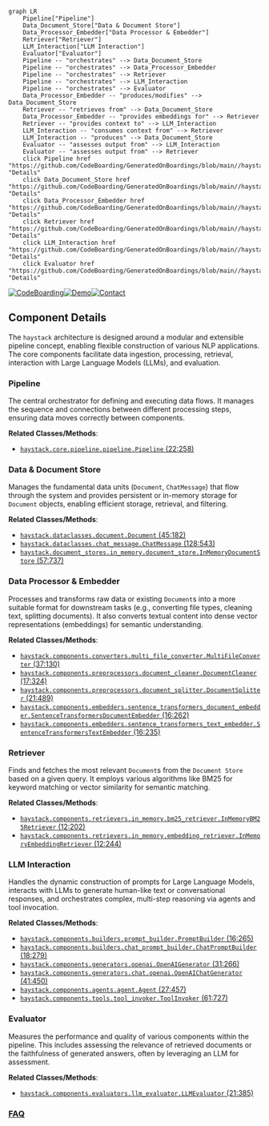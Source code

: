 ```mermaid
graph LR
    Pipeline["Pipeline"]
    Data_Document_Store["Data & Document Store"]
    Data_Processor_Embedder["Data Processor & Embedder"]
    Retriever["Retriever"]
    LLM_Interaction["LLM Interaction"]
    Evaluator["Evaluator"]
    Pipeline -- "orchestrates" --> Data_Document_Store
    Pipeline -- "orchestrates" --> Data_Processor_Embedder
    Pipeline -- "orchestrates" --> Retriever
    Pipeline -- "orchestrates" --> LLM_Interaction
    Pipeline -- "orchestrates" --> Evaluator
    Data_Processor_Embedder -- "produces/modifies" --> Data_Document_Store
    Retriever -- "retrieves from" --> Data_Document_Store
    Data_Processor_Embedder -- "provides embeddings for" --> Retriever
    Retriever -- "provides context to" --> LLM_Interaction
    LLM_Interaction -- "consumes context from" --> Retriever
    LLM_Interaction -- "produces" --> Data_Document_Store
    Evaluator -- "assesses output from" --> LLM_Interaction
    Evaluator -- "assesses output from" --> Retriever
    click Pipeline href "https://github.com/CodeBoarding/GeneratedOnBoardings/blob/main//haystack/Pipeline.md" "Details"
    click Data_Document_Store href "https://github.com/CodeBoarding/GeneratedOnBoardings/blob/main//haystack/Data_Document_Store.md" "Details"
    click Data_Processor_Embedder href "https://github.com/CodeBoarding/GeneratedOnBoardings/blob/main//haystack/Data_Processor_Embedder.md" "Details"
    click Retriever href "https://github.com/CodeBoarding/GeneratedOnBoardings/blob/main//haystack/Retriever.md" "Details"
    click LLM_Interaction href "https://github.com/CodeBoarding/GeneratedOnBoardings/blob/main//haystack/LLM_Interaction.md" "Details"
    click Evaluator href "https://github.com/CodeBoarding/GeneratedOnBoardings/blob/main//haystack/Evaluator.md" "Details"
```
[![CodeBoarding](https://img.shields.io/badge/Generated%20by-CodeBoarding-9cf?style=flat-square)](https://github.com/CodeBoarding/GeneratedOnBoardings)[![Demo](https://img.shields.io/badge/Try%20our-Demo-blue?style=flat-square)](https://www.codeboarding.org/demo)[![Contact](https://img.shields.io/badge/Contact%20us%20-%20contact@codeboarding.org-lightgrey?style=flat-square)](mailto:contact@codeboarding.org)

## Component Details

The `haystack` architecture is designed around a modular and extensible pipeline concept, enabling flexible construction of various NLP applications. The core components facilitate data ingestion, processing, retrieval, interaction with Large Language Models (LLMs), and evaluation.

### Pipeline
The central orchestrator for defining and executing data flows. It manages the sequence and connections between different processing steps, ensuring data moves correctly between components.


**Related Classes/Methods**:

- <a href="https://github.com/deepset-ai/haystack/blob/master/haystack/core/pipeline/pipeline.py#L22-L258" target="_blank" rel="noopener noreferrer">`haystack.core.pipeline.pipeline.Pipeline` (22:258)</a>


### Data & Document Store
Manages the fundamental data units (`Document`, `ChatMessage`) that flow through the system and provides persistent or in-memory storage for `Document` objects, enabling efficient storage, retrieval, and filtering.


**Related Classes/Methods**:

- <a href="https://github.com/deepset-ai/haystack/blob/master/haystack/dataclasses/document.py#L45-L182" target="_blank" rel="noopener noreferrer">`haystack.dataclasses.document.Document` (45:182)</a>
- <a href="https://github.com/deepset-ai/haystack/blob/master/haystack/dataclasses/chat_message.py#L128-L543" target="_blank" rel="noopener noreferrer">`haystack.dataclasses.chat_message.ChatMessage` (128:543)</a>
- <a href="https://github.com/deepset-ai/haystack/blob/master/haystack/document_stores/in_memory/document_store.py#L57-L737" target="_blank" rel="noopener noreferrer">`haystack.document_stores.in_memory.document_store.InMemoryDocumentStore` (57:737)</a>


### Data Processor & Embedder
Processes and transforms raw data or existing `Document`s into a more suitable format for downstream tasks (e.g., converting file types, cleaning text, splitting documents). It also converts textual content into dense vector representations (embeddings) for semantic understanding.


**Related Classes/Methods**:

- <a href="https://github.com/deepset-ai/haystack/blob/master/haystack/components/converters/multi_file_converter.py#L37-L130" target="_blank" rel="noopener noreferrer">`haystack.components.converters.multi_file_converter.MultiFileConverter` (37:130)</a>
- <a href="https://github.com/deepset-ai/haystack/blob/master/haystack/components/preprocessors/document_cleaner.py#L17-L324" target="_blank" rel="noopener noreferrer">`haystack.components.preprocessors.document_cleaner.DocumentCleaner` (17:324)</a>
- <a href="https://github.com/deepset-ai/haystack/blob/master/haystack/components/preprocessors/document_splitter.py#L21-L489" target="_blank" rel="noopener noreferrer">`haystack.components.preprocessors.document_splitter.DocumentSplitter` (21:489)</a>
- <a href="https://github.com/deepset-ai/haystack/blob/master/haystack/components/embedders/sentence_transformers_document_embedder.py#L16-L262" target="_blank" rel="noopener noreferrer">`haystack.components.embedders.sentence_transformers_document_embedder.SentenceTransformersDocumentEmbedder` (16:262)</a>
- <a href="https://github.com/deepset-ai/haystack/blob/master/haystack/components/embedders/sentence_transformers_text_embedder.py#L16-L235" target="_blank" rel="noopener noreferrer">`haystack.components.embedders.sentence_transformers_text_embedder.SentenceTransformersTextEmbedder` (16:235)</a>


### Retriever
Finds and fetches the most relevant `Document`s from the `Document Store` based on a given query. It employs various algorithms like BM25 for keyword matching or vector similarity for semantic matching.


**Related Classes/Methods**:

- <a href="https://github.com/deepset-ai/haystack/blob/master/haystack/components/retrievers/in_memory/bm25_retriever.py#L12-L202" target="_blank" rel="noopener noreferrer">`haystack.components.retrievers.in_memory.bm25_retriever.InMemoryBM25Retriever` (12:202)</a>
- <a href="https://github.com/deepset-ai/haystack/blob/master/haystack/components/retrievers/in_memory/embedding_retriever.py#L12-L244" target="_blank" rel="noopener noreferrer">`haystack.components.retrievers.in_memory.embedding_retriever.InMemoryEmbeddingRetriever` (12:244)</a>


### LLM Interaction
Handles the dynamic construction of prompts for Large Language Models, interacts with LLMs to generate human-like text or conversational responses, and orchestrates complex, multi-step reasoning via agents and tool invocation.


**Related Classes/Methods**:

- <a href="https://github.com/deepset-ai/haystack/blob/master/haystack/components/builders/prompt_builder.py#L16-L265" target="_blank" rel="noopener noreferrer">`haystack.components.builders.prompt_builder.PromptBuilder` (16:265)</a>
- <a href="https://github.com/deepset-ai/haystack/blob/master/haystack/components/builders/chat_prompt_builder.py#L18-L279" target="_blank" rel="noopener noreferrer">`haystack.components.builders.chat_prompt_builder.ChatPromptBuilder` (18:279)</a>
- <a href="https://github.com/deepset-ai/haystack/blob/master/haystack/components/generators/openai.py#L31-L266" target="_blank" rel="noopener noreferrer">`haystack.components.generators.openai.OpenAIGenerator` (31:266)</a>
- <a href="https://github.com/deepset-ai/haystack/blob/master/haystack/components/generators/chat/openai.py#L41-L450" target="_blank" rel="noopener noreferrer">`haystack.components.generators.chat.openai.OpenAIChatGenerator` (41:450)</a>
- <a href="https://github.com/deepset-ai/haystack/blob/master/haystack/components/agents/agent.py#L27-L457" target="_blank" rel="noopener noreferrer">`haystack.components.agents.agent.Agent` (27:457)</a>
- <a href="https://github.com/deepset-ai/haystack/blob/master/haystack/components/tools/tool_invoker.py#L61-L727" target="_blank" rel="noopener noreferrer">`haystack.components.tools.tool_invoker.ToolInvoker` (61:727)</a>


### Evaluator
Measures the performance and quality of various components within the pipeline. This includes assessing the relevance of retrieved documents or the faithfulness of generated answers, often by leveraging an LLM for assessment.


**Related Classes/Methods**:

- <a href="https://github.com/deepset-ai/haystack/blob/master/haystack/components/evaluators/llm_evaluator.py#L21-L385" target="_blank" rel="noopener noreferrer">`haystack.components.evaluators.llm_evaluator.LLMEvaluator` (21:385)</a>




### [FAQ](https://github.com/CodeBoarding/GeneratedOnBoardings/tree/main?tab=readme-ov-file#faq)